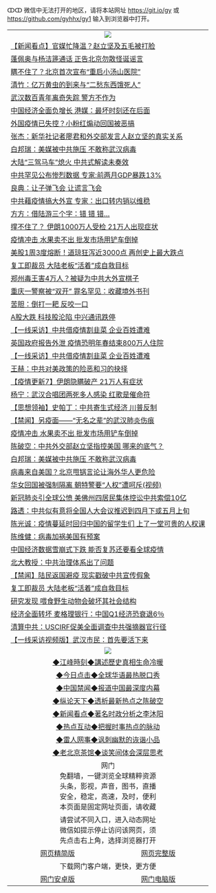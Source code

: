 ↀↀ 微信中无法打开的地区，请将本站网址 https://git.io/gy 或 https://github.com/gyhhx/gy1 输入到浏览器中打开。 

 <table>

  <tr>
    <td colspan="2" align=center><img src="https://cdn.jsdelivr.net/gh/gyoupiodf/im1/20190822-2.jpg"></td>
 </tr>
<tr><td colspan="2" align="left"><a href="https://xball.casa/oo.aspx?name=c1144312&key=eqxowaguscvmxdgc&from=gy">【新闻看点】官媒忙降温？赵立坚及五毛被打脸</a></td></tr>
<tr><td colspan="2" align="left"><a href="https://xball.casa/oo.aspx?name=c1144340&key=eqxowaguscvmxdgc&from=gy">蓬佩奥与杨洁篪通话 正告北京勿散怪诞谣言</a></td></tr>
<tr><td colspan="2" align="left"><a href="https://xball.casa/oo.aspx?name=c1144277&key=eqxowaguscvmxdgc&from=gy">瞒不住了？北京首次宣布“重启小汤山医院”</a></td></tr>
<tr><td colspan="2" align="left"><a href="https://xball.casa/oo.aspx?name=c1144278&key=eqxowaguscvmxdgc&from=gy">清竹：亿万黄虫的到来与“二愁东西饿死人”</a></td></tr>
<tr><td colspan="2" align="left"><a href="https://xball.casa/oo.aspx?name=c1144402&key=eqxowaguscvmxdgc&from=gy">武汉数百青年离奇失踪 警方不作为</a></td></tr>
<tr><td colspan="2" align="left"><a href="https://xball.casa/oo.aspx?name=c1144374&key=eqxowaguscvmxdgc&from=gy">中国经济全面负增长 港媒：最坏时刻还在后面</a></td></tr>
<tr><td colspan="2" align="left"><a href="https://xball.casa/oo.aspx?name=c1144372&key=eqxowaguscvmxdgc&from=gy">外国疫情已失控？小粉红煽动回国被恶搞</a></td></tr>
<tr><td colspan="2" align="left"><a href="https://xball.casa/oo.aspx?name=c1144299&key=eqxowaguscvmxdgc&from=gy">张杰：新华社记者廖君和外交部发言人赵立坚的真实关系</a></td></tr>
<tr><td colspan="2" align="left"><a href="https://xball.casa/oo.aspx?name=c1144387&key=eqxowaguscvmxdgc&from=gy">白邦瑞：美媒被中共施压 不敢称武汉病毒</a></td></tr>
<tr><td colspan="2" align="left"><a href="https://xball.casa/oo.aspx?name=c1144386&key=eqxowaguscvmxdgc&from=gy">大陆“三驾马车”熄火 中共式解读未奏效</a></td></tr>
<tr><td colspan="2" align="left"><a href="https://xball.casa/oo.aspx?name=c1144276&key=eqxowaguscvmxdgc&from=gy">中共罕见公布惨烈数据 专家:前两月GDP暴跌13%</a></td></tr>
<tr><td colspan="2" align="left"><a href="https://xball.casa/oo.aspx?name=c1144281&key=eqxowaguscvmxdgc&from=gy">良典：让子弹飞会 让谎言飞会</a></td></tr>
<tr><td colspan="2" align="left"><a href="https://xball.casa/oo.aspx?name=c1144401&key=eqxowaguscvmxdgc&from=gy">中共藉疫情搞大外宣 专家：出口转内销以维稳</a></td></tr>
<tr><td colspan="2" align="left"><a href="https://xball.casa/oo.aspx?name=c1144388&key=eqxowaguscvmxdgc&from=gy">方方：借陆游三个字：错 错 错…</a></td></tr>
<tr><td colspan="2" align="left"><a href="https://xball.casa/oo.aspx?name=c1144362&key=eqxowaguscvmxdgc&from=gy">撑不住了？ 伊朗1000万人受检 21万人出现症状</a></td></tr>
<tr><td colspan="2" align="left"><a href="https://xball.casa/oo.aspx?name=c1144382&key=eqxowaguscvmxdgc&from=gy">疫情冲击 水果卖不出 批发市场用铲车倒掉</a></td></tr>
<tr><td colspan="2" align="left"><a href="https://xball.casa/oo.aspx?name=c1144380&key=eqxowaguscvmxdgc&from=gy">美股1周3度熔断！道琼狂泻近3000点 再创史上最大跌点</a></td></tr>
<tr><td colspan="2" align="left"><a href="https://xball.casa/oo.aspx?name=c1144385&key=eqxowaguscvmxdgc&from=gy">复工即裁员 大陆老板“活着”成自救目标</a></td></tr>
<tr><td colspan="2" align="left"><a href="https://xball.casa/oo.aspx?name=c1144314&key=eqxowaguscvmxdgc&from=gy">郑州毒王害4万人？被疑为中共大外宣棋子</a></td></tr>
<tr><td colspan="2" align="left"><a href="https://xball.casa/oo.aspx?name=c1144375&key=eqxowaguscvmxdgc&from=gy">重庆一警察被“双开” 罪名罕见：收藏境外书刊</a></td></tr>
<tr><td colspan="2" align="left"><a href="https://xball.casa/oo.aspx?name=c1144279&key=eqxowaguscvmxdgc&from=gy">苦胆：倒打一耙 反咬一口</a></td></tr>
<tr><td colspan="2" align="left"><a href="https://xball.casa/oo.aspx?name=c1144384&key=eqxowaguscvmxdgc&from=gy">A股大跌 科技股沦陷 中兴通讯跌停</a></td></tr>
<tr><td colspan="2" align="left"><a href="https://xball.casa/oo.aspx?name=c1144381&key=eqxowaguscvmxdgc&from=gy">【一线采访】中共借疫情割韭菜 企业百姓遭难</a></td></tr>
<tr><td colspan="2" align="left"><a href="https://xball.casa/oo.aspx?name=c1144376&key=eqxowaguscvmxdgc&from=gy">英国政府报告外泄 疫情恐明年春结束800万人住院</a></td></tr>
<tr><td colspan="2" align="left"><a href="https://xball.casa/oo.aspx?name=c1144338&key=eqxowaguscvmxdgc&from=gy">【一线采访】中共借疫情割韭菜 企业百姓遭难</a></td></tr>
<tr><td colspan="2" align="left"><a href="https://xball.casa/oo.aspx?name=c1144373&key=eqxowaguscvmxdgc&from=gy">王赫：中共对美政策的险恶和习的抉择</a></td></tr>
<tr><td colspan="2" align="left"><a href="https://xball.casa/oo.aspx?name=c1144413&key=eqxowaguscvmxdgc&from=gy">【疫情更新7】伊朗隐瞒破产 21万人有症状</a></td></tr>
<tr><td colspan="2" align="left"><a href="https://xball.casa/oo.aspx?name=c1144342&key=eqxowaguscvmxdgc&from=gy">杨宁：武汉合唱团两死多人感染 红歌是催命符</a></td></tr>
<tr><td colspan="2" align="left"><a href="https://xball.casa/oo.aspx?name=c1144367&key=eqxowaguscvmxdgc&from=gy">【思想领袖】史帕丁：中共寄生式经济 川普反制</a></td></tr>
<tr><td colspan="2" align="left"><a href="https://xball.casa/oo.aspx?name=c1144343&key=eqxowaguscvmxdgc&from=gy">【禁闻】另疫面——“无名之辈”的武汉肺炎伤痕</a></td></tr>
<tr><td colspan="2" align="left"><a href="https://xball.casa/oo.aspx?name=c1144341&key=eqxowaguscvmxdgc&from=gy">疫情冲击 水果卖不出 批发市场用铲车倒掉</a></td></tr>
<tr><td colspan="2" align="left"><a href="https://xball.casa/oo.aspx?name=c1144429&key=eqxowaguscvmxdgc&from=gy">陈破空：中共外交部赵立坚指控美国 哪来的底气？</a></td></tr>
<tr><td colspan="2" align="left"><a href="https://xball.casa/oo.aspx?name=c1144286&key=eqxowaguscvmxdgc&from=gy">白邦瑞：美媒被中共施压 不敢称武汉病毒</a></td></tr>
<tr><td colspan="2" align="left"><a href="https://xball.casa/oo.aspx?name=c1144315&key=eqxowaguscvmxdgc&from=gy">病毒来自美国？北京甩锅言论让海外华人更危险</a></td></tr>
<tr><td colspan="2" align="left"><a href="https://xball.casa/oo.aspx?name=c1144318&key=eqxowaguscvmxdgc&from=gy">华女回国被强制隔离 朝特警要“人权”遭呵斥(视频)</a></td></tr>
<tr><td colspan="2" align="left"><a href="https://xball.casa/oo.aspx?name=c1144355&key=eqxowaguscvmxdgc&from=gy">新冠肺炎引全球公愤 美佛州四居民集体控讼中共索偿10亿</a></td></tr>
<tr><td colspan="2" align="left"><a href="https://xball.casa/oo.aspx?name=c1144331&key=eqxowaguscvmxdgc&from=gy">路透：中共似有意将全国人大会议推迟到四月下或五月上旬</a></td></tr>
<tr><td colspan="2" align="left"><a href="https://xball.casa/oo.aspx?name=c1144428&key=eqxowaguscvmxdgc&from=gy">陈光诚：疫情蔓延时回归中国的留学生们 上了一堂可贵的人权课</a></td></tr>
<tr><td colspan="2" align="left"><a href="https://xball.casa/oo.aspx?name=c1144298&key=eqxowaguscvmxdgc&from=gy">陈维健：病毒加祸美国有预案</a></td></tr>
<tr><td colspan="2" align="left"><a href="https://xball.casa/oo.aspx?name=c1144335&key=eqxowaguscvmxdgc&from=gy">中国经济数据雪崩式下跌 能否复苏还要看全球疫情</a></td></tr>
<tr><td colspan="2" align="left"><a href="https://xball.casa/oo.aspx?name=c1144311&key=eqxowaguscvmxdgc&from=gy">北大教授：中共治理体系出了问题</a></td></tr>
<tr><td colspan="2" align="left"><a href="https://xball.casa/oo.aspx?name=c1144415&key=eqxowaguscvmxdgc&from=gy">【禁闻】陆民返国避疫 现实戳破中共宣传假象</a></td></tr>
<tr><td colspan="2" align="left"><a href="https://xball.casa/oo.aspx?name=c1144287&key=eqxowaguscvmxdgc&from=gy">复工即裁员 大陆老板“活着”成自救目标</a></td></tr>
<tr><td colspan="2" align="left"><a href="https://xball.casa/oo.aspx?name=c1144379&key=eqxowaguscvmxdgc&from=gy">研究发现 喂食野生动物会破坏其社会结构</a></td></tr>
<tr><td colspan="2" align="left"><a href="https://xball.casa/oo.aspx?name=c1144403&key=eqxowaguscvmxdgc&from=gy">经济全面转坏 麦格理银行：中国Q1经济恐衰退6％</a></td></tr>
<tr><td colspan="2" align="left"><a href="https://xball.casa/oo.aspx?name=c1144364&key=eqxowaguscvmxdgc&from=gy">清算中共：USCIRF促美全面调查中共强摘器官行径</a></td></tr>
<tr><td colspan="2" align="left"><a href="https://xball.casa/oo.aspx?name=c1143589&key=eqxowaguscvmxdgc&from=gy">【一线采访视频版】武汉市民：首先要活下来</a></td></tr>

 <tr>
   <td colspan="2" align=center><img src="https://cdn.jsdelivr.net/gh/gyoupiodf/im1/jf-1.jpg"></td>
  </tr>
   <tr>
   <td colspan="2" align=center> 
<a href="https://xball.casa/oo.aspx?name=c922850&key=eqxowaguscvmxdgc&from=gy&tag=9877">◆江峰時刻◆講述歷史真相生命冷暖</a><br/>
    </td>
  </tr>
   <tr>
   <td colspan="2" align=center> 
<a href="https://xball.casa/oo.aspx?name=c816850&key=eqxowaguscvmxdgc&from=gy&tag=9877">◆今日点击◆全球华语最热脱口秀</a><br/>
    </td>
  </tr>
  <tr>
  <td colspan="2" align=center>
<a href="https://xball.casa/oo.aspx?name=c816860&key=eqxowaguscvmxdgc&from=gy&tag=99733110">◆中国禁闻◆报道中国最深度内幕</a><br/>
   </tr>
  <tr>
     <td colspan="2" align=center>
<a href="https://xball.casa/oo.aspx?name=c816855&key=eqxowaguscvmxdgc&from=gy&tag=997110">◆纵论天下◆透析最新热点之陈破空</a><br/>
   </tr>
   <tr>
      <td colspan="2" align=center>
<a href="https://xball.casa/oo.aspx?name=c838308&key=eqxowaguscvmxdgc&from=gy&tag=9973110">◆新闻看点◆著名时政分析之李沐阳</a><br/>
   </tr>
   <tr>
     <td colspan="2" align=center>
<a href="https://xball.casa/oo.aspx?name=c816852&key=eqxowaguscvmxdgc&from=gy&tag=9733110">◆热点互动◆把握时事热点的脉动</a><br/>
   </tr>
   <tr>
      <td colspan="2" align=center>
<a href="https://xball.casa/oo.aspx?name=c816694&key=eqxowaguscvmxdgc&from=gy&tag=93310">◆雷人网事◆讽刺幽默的诙谐小品</a><br/>
   </tr>
   <tr>
    <td colspan="2" align=center>
<a href="https://xball.casa/oo.aspx?name=c816650&key=eqxowaguscvmxdgc&from=gy&tag=9973110">◆老北京茶馆◆谈笑间体会深层思考</a><br/>
   </tr>
<tr>
    <td colspan="2" align="center">网门<br/>免翻墙，一键浏览全球精粹资源<br/>头条，影视，声音，图书，直播<br/>安全，稳定，高速，及时，便利<br/>本页面是固定网址页面，请收藏</td>
  <tr>
  <tr>
    <td colspan="2" align="center">请尝试不同入口，进入动态网址<br/>微信如提示停止访问该网页，须<br/>先点击右上角，选择浏览器打开</td>
  <tr>  
  <tr>
    <td align="center"><a href="https://gitcdn.xyz/repo/otiny/up/master/show002.htm">网页精简版</a></td>
    <td align="center"><a href="https://gitcdn.xyz/repo/otiny/up/master/show001.htm">网页完整版</a></td>
  </tr>
  <tr>
    <td colspan="2" align="center">下载网门客户端，更快，更方便</td>
  <tr>
  <tr>
    <td align="center"><a href="https://raw.githubusercontent.com/opipe/up/master/oGatea.apk">网门安卓版</a></td>
    <td align="center"><a href="https://raw.githubusercontent.com/opipe/up/master/oGate.zip">网门电脑版</a></td>
  </tr>

</table>

